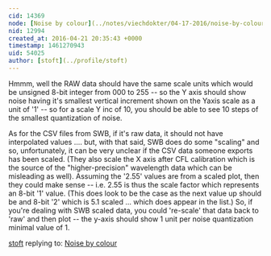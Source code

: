 ```yaml
---
cid: 14369
node: [Noise by colour](../notes/viechdokter/04-17-2016/noise-by-colour)
nid: 12994
created_at: 2016-04-21 20:35:43 +0000
timestamp: 1461270943
uid: 54025
author: [stoft](../profile/stoft)
---
```


Hmmm, well the RAW data should have the same scale units which would be unsigned 8-bit integer from 000 to 255 -- so the Y axis should show noise having it's smallest vertical increment shown on the Yaxis scale as a unit of '1' -- so for a scale Y inc of 10, you should be able to see 10 steps of the smallest quantization of noise.

As for the CSV files from SWB, if it's raw data, it should not have interpolated values .... but, with that said, SWB does do some "scaling" and so, unfortunately, it can be very unclear if the CSV data someone exports has been scaled. (They also scale the X axis after CFL calibration which is the source of the "higher-precision" wavelength data which can be misleading as well). Assuming the '2.55' values are from a scaled plot, then they could make sense -- i.e. 2.55 is thus the scale factor which represents an 8-bit '1' value. (This does look to be the case as the next value up should be and 8-bit '2' which is 5.1 scaled ... which does appear in the list.) So, if you're dealing with SWB scaled data, you could 're-scale' that data back to 'raw' and then plot -- the y-axis should show 1 unit per noise quantization minimal value of 1.

[stoft](../profile/stoft) replying to: [Noise by colour](../notes/viechdokter/04-17-2016/noise-by-colour)

